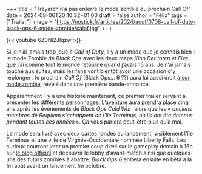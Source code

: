 +++
title = "Treyarch n’a pas enterré le mode zombie du prochain Call Of"
date = 2024-08-06T20:10:32+01:00
draft = false
author = "Félix"
tags = ["Trailer"]
image = "https://nostick.fr/articles/2024/aout/0708-call-of-duty-black-ops-6-mode-zombie/calof.jpg"
+++

{{< youtube 6Z0Ni2JIqzw >}}

Si je n’ai jamais trop joué à *Call of Duty*, il y a un mode que je connais bien : le mode Zombie de *Black Ops* avec les deux maps *Kino Der toten* et *Five*, que j’ai comme tout le monde retourné quand j’avais 15 ans. Je n’ai jamais touché aux suites, mais les fans vont bientôt avoir une occasion d’y replonger : le prochain *Call Of* (Black Ops… 6 ??) aura lui aussi droit [à son mode zombie](https://www.callofduty.com/blog/2024/08/call-of-duty-black-ops-6-zombies-lost-soul-requiem-terminus-team-intel), révélé dans une première bande-annonce.

Apparemment il y a une histoire maintenant, ce premier trailer servant à présenter les différents personnages. L’aventure aura prendra place cinq ans après les événements de *Black Ops Cold War*, alors que les « *anciens membres de Requiem s'échappent de l'île Terminus, où ils ont été détenus pendant toutes ces années* ». Ça vous parlera peut-être plus qu’à moi.

Le mode sera livré avec deux cartes rondes au lancement, visiblement l'île Terminus et une ville de Virginie-Occidentale nommée Liberty Falls. Les curieux pourront jeter un premier coup d’œil sur le gameplay demain à 16h sur [le blog officiel](https://www.callofduty.com/blog) et découvrir le lobby d'avant-match ainsi que quelques-uns des futurs zombies à abattre. *Black Ops 6* entrera ensuite en bêta à la fin août avant un lancement fin octobre.
